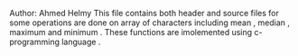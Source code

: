 Author: Ahmed Helmy 
This file contains both header and source files for some operations are done on array of characters including mean , median , maximum and minimum . 
These functions are imolemented using c-programming language . 
